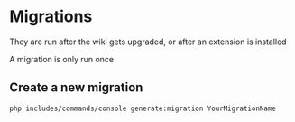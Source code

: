 # Migrations

They are run after the wiki gets upgraded, or after an extension is installed

A migration is only run once

## Create a new migration

`php includes/commands/console generate:migration YourMigrationName`